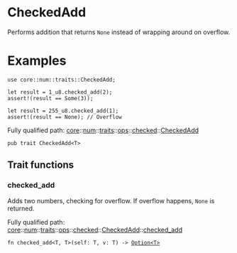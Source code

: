 # CheckedAdd

Performs addition that returns `None` instead of wrapping around on
overflow.
# Examples

```cairo
use core::num::traits::CheckedAdd;

let result = 1_u8.checked_add(2);
assert!(result == Some(3));

let result = 255_u8.checked_add(1);
assert!(result == None); // Overflow
```

Fully qualified path: [core](./core.md)::[num](./core-num.md)::[traits](./core-num-traits.md)::[ops](./core-num-traits-ops.md)::[checked](./core-num-traits-ops-checked.md)::[CheckedAdd](./core-num-traits-ops-checked-CheckedAdd.md)

<pre><code class="language-cairo">pub trait CheckedAdd&lt;T&gt;</code></pre>

## Trait functions

### checked_add

Adds two numbers, checking for overflow. If overflow happens, `None` is
returned.

Fully qualified path: [core](./core.md)::[num](./core-num.md)::[traits](./core-num-traits.md)::[ops](./core-num-traits-ops.md)::[checked](./core-num-traits-ops-checked.md)::[CheckedAdd](./core-num-traits-ops-checked-CheckedAdd.md)::[checked_add](./core-num-traits-ops-checked-CheckedAdd.md#checked_add)

<pre><code class="language-cairo">fn checked_add&lt;T, T&gt;(self: T, v: T) -&gt; <a href="core-option-Option.html">Option&lt;T&gt;</a></code></pre>


